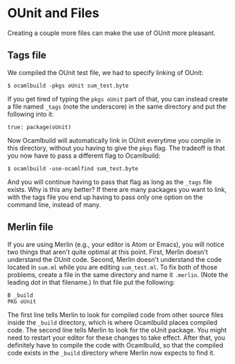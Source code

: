 # OUnit and Files

Creating a couple more files can make the use of OUnit more pleasant.

## Tags file
 
We compiled the OUnit test file, we had to specify linking of OUnit:
```
$ ocamlbuild -pkgs oUnit sum_test.byte
```
If you get tired of typing the `pkgs oUnit` part of that, you can instead create
a file named `_tags` (note the underscore) in the same directory and put
the following into it:
```
true: package(oUnit)
```
Now Ocamlbuild will automatically link in OUnit everytime you compile in this
directory, without you having to give the `pkgs` flag. The tradeoff is that
you now have to pass a different flag to Ocamlbuild:
```
$ ocamlbuild -use-ocamlfind sum_test.byte
```
And you will continue having to pass that flag as long as the `_tags` file exists.
Why is this any better?  If there are many packages you want to link, with
the tags file you end up having to pass only one option on the command
line, instead of many.

## Merlin file

If you are using Merlin (e.g., your editor is Atom or Emacs), you will notice
two things that aren't quite optimal at this point.  First, Merlin doesn't 
understand the OUnit code.  Second, Merlin doesn't understand the code located
in `sum.ml` while you are editing `sum_test.ml`.  To fix both of those problems,
create a file in the same directory and name it `.merlin`.  (Note the leading 
dot in that filename.)  In that file put the following:
```
B _build
PKG oUnit
```
The first line tells Merlin to look for compiled code from other source files
inside the `_build` directory, which is where Ocamlbuild places compiled code.
The second line tells Merlin to look for the oUnit package.  You might need
to restart your editor for these changes to take effect.  After that, you definitely 
have to compile the code with Ocamlbuild, so that the compiled code exists in
the `_build` directory where Merlin now expects to find it.

